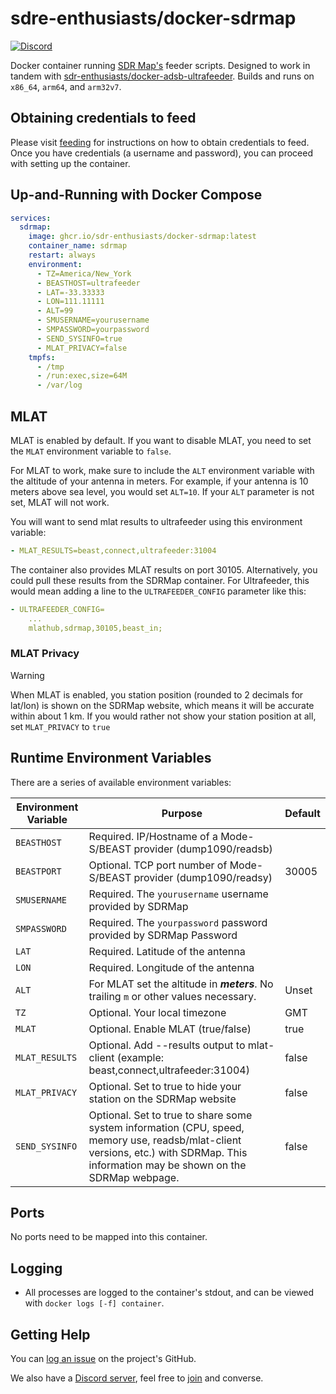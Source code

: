 # sdre-enthusiasts/docker-sdrmap

[![Discord](https://img.shields.io/discord/734090820684349521)](https://discord.gg/sTf9uYF)

Docker container running [SDR Map's](http://sdrmap.org) feeder scripts. Designed to work in tandem with [sdr-enthusiasts/docker-adsb-ultrafeeder](https://github.com/sdr-enthusiasts/docker-adsb-ultrafeeder). Builds and runs on `x86_64`, `arm64`, and `arm32v7`.

## Obtaining credentials to feed

Please visit [feeding](https://github.com/sdrmap/docs/wiki/2.1-Feeding) for instructions on how to obtain credentials to feed. Once you have credentials (a username and password), you can proceed with setting up the container.

## Up-and-Running with Docker Compose

```yaml
services:
  sdrmap:
    image: ghcr.io/sdr-enthusiasts/docker-sdrmap:latest
    container_name: sdrmap
    restart: always
    environment:
      - TZ=America/New_York
      - BEASTHOST=ultrafeeder
      - LAT=-33.33333
      - LON=111.11111
      - ALT=99
      - SMUSERNAME=yourusername
      - SMPASSWORD=yourpassword
      - SEND_SYSINFO=true
      - MLAT_PRIVACY=false
    tmpfs:
      - /tmp
      - /run:exec,size=64M
      - /var/log
```

## MLAT

MLAT is enabled by default. If you want to disable MLAT, you need to set the `MLAT` environment variable to `false`.

For MLAT to work, make sure to include the `ALT` environment variable with the altitude of your antenna in meters. For example, if your antenna is 10 meters above sea level, you would set `ALT=10`. If your `ALT` parameter is not set, MLAT will not work.

You will want to send mlat results to ultrafeeder using this environment variable:

```yaml
- MLAT_RESULTS=beast,connect,ultrafeeder:31004
```

The container also provides MLAT results on port 30105. Alternatively, you could pull these results from the SDRMap container. For Ultrafeeder, this would mean adding a line to the `ULTRAFEEDER_CONFIG` parameter like this:

```yaml
- ULTRAFEEDER_CONFIG=
    ...
    mlathub,sdrmap,30105,beast_in;
```

### MLAT Privacy

> [!WARNING]
> When MLAT is enabled, you station position (rounded to 2 decimals for lat/lon) is shown on the SDRMap website, which means it will be accurate within about 1 km.
> If you would rather not show your station position at all, set `MLAT_PRIVACY` to `true`

## Runtime Environment Variables

There are a series of available environment variables:

| Environment Variable | Purpose                                                                                  | Default        |
| -------------------- | ---------------------------------------------------------------------------------------- | -------------- |
| `BEASTHOST`          | Required. IP/Hostname of a Mode-S/BEAST provider (dump1090/readsb)                       |                |
| `BEASTPORT`          | Optional. TCP port number of Mode-S/BEAST provider (dump1090/readsy)                     | 30005          |
| `SMUSERNAME`         | Required. The `yourusername` username provided by SDRMap                                                                        |  |
| `SMPASSWORD`         | Required. The `yourpassword` password provided by SDRMap Password                                                               |  |
| `LAT`                | Required. Latitude of the antenna                                                        |                |
| `LON`                | Required. Longitude of the antenna                                                       |                |
| `ALT`                | For MLAT set the altitude in **_meters_**. No trailing `m` or other values necessary.    | Unset          |
| `TZ`                 | Optional. Your local timezone                                                            | GMT            |
| `MLAT`               | Optional. Enable MLAT (true/false)                                                       | true          |
| `MLAT_RESULTS`       | Optional. Add --results output to mlat-client (example: beast,connect,ultrafeeder:31004) | false          |
| `MLAT_PRIVACY`       | Optional. Set to true to hide your station on the SDRMap website                        | false          |
| `SEND_SYSINFO`       | Optional. Set to true to share some system information (CPU, speed, memory use, readsb/mlat-client versions, etc.) with SDRMap. This information may be shown on the SDRMap webpage. | false |

## Ports

No ports need to be mapped into this container.

## Logging

- All processes are logged to the container's stdout, and can be viewed with `docker logs [-f] container`.

## Getting Help

You can [log an issue](https://github.com/sdr-enthusiasts/docker-sdrmap/issues) on the project's GitHub.

We also have a [Discord server](https://discord.gg/sTf9uYF), feel free to [join](https://discord.gg/sTf9uYF) and converse.
